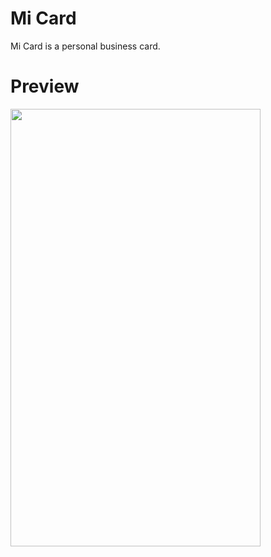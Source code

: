 # Mi Card
Mi Card is a personal business card. 

# Preview

<img src="https://user-images.githubusercontent.com/60973245/155024438-3000210a-f4cc-4646-9d05-7fc20b51fb30.jpg" width="400" height="700">

